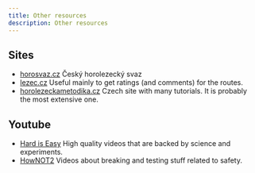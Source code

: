 ```yaml
---
title: Other resources
description: Other resources
---
```


## Sites
- [horosvaz.cz](https://www.horosvaz.cz) Český horolezecký svaz
- [lezec.cz](https://www.horosvaz.cz) Useful mainly to get ratings (and comments) for the routes.
- [horolezeckametodika.cz](https://horolezeckametodika.cz) Czech site with many tutorials. It is probably the most extensive one. 

## Youtube

- [Hard is Easy](https://www.youtube.com/@HardIsEasy) High quality videos that are backed by science and experiments.
- [HowNOT2](https://www.youtube.com/@HowNOT2) Videos about breaking and testing stuff related to safety.